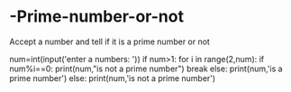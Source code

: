 # -Prime-number-or-not
Accept a number and tell if it is a prime number or not

num=int(input('enter a numbers: '))
if num>1:
    for i in range(2,num):
        if num%i==0:
            print(num,"is not a prime number")
            break
    else:
        print(num,'is a prime number')
else:
    print(num,'is not a prime number')
